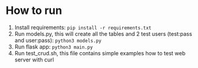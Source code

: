 # How to run

1. Install requirements: `pip install -r requirements.txt`
2. Run models.py, this will create all the tables and 2 test users (test:pass and user:pass): `python3 models.py`
3. Run flask app: `python3 main.py`
4. Run test_crud.sh, this file contains simple examples how to test web server with curl
